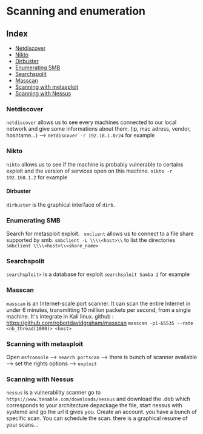 # Scanning and enumeration

## Index 


- [Netdiscover](#Netdiscover)
- [Nikto](#Nikto)
- [Dirbuster](#Dirbuster)
- [Enumerating SMB](#Enumerating-SMB)
- [Searchspolit](#Searchspolit)
- [Masscan](#Masscan)
- [Scanning with metasploit](#Scanning-with-metasploit)
- [Scanning with Nessus](#Scanning-with-Nessus)


### Netdiscover

`netdiscover` allows us to see every machines connected to our local network and give some informations about them. (ip, mac adress, vendor, hosntame...)
--> `netdiscover -r 192.18.1.0/24` for example

### Nikto

`nikto` allows us to see if the machine is probably vulnerable to certains exploit and the version of services open on this machine.
`nikto -r 192.168.1.2` for example

#### Dirbuster

`dirbuster` is the graphical interface of `dirb`.

### Enumerating SMB

Search for metasploit exploit.
` smclient` allows us to connect to a file share supported by smb.
`smbclient -L \\\\<host>\\` to list the directories
`smbclient \\\\<host>\\<share_name>` 


### Searchspolit

`searchsploit>` is a database for exploit
`searchsploit Samba 2` for example


### Masscan

`masscan` is an Internet-scale port scanner. It can scan the entire Internet in under 6 minutes, transmitting 10 million packets per second, from a single machine. It's integrate in Kali linux.
github : https://github.com/robertdavidgraham/masscan 
`masscan -p1-65535 --rate <nb_thread(1000)> <host>`

### Scanning with metasploit

Open `msfconsole` --> `search portscan` --> there is bunch of scanner available --> set the rights options --> `exploit`

### Scanning with Nessus

`nessus` is a vulnerability scanner
go to `https://www.tenable.com/downloads/nessus` and download the .deb which corresponds to your architecture
depackage the file, start nessus with systemd and go the url it gives you. Create an account.
you have a bunch of specific scan. You can schedule the scan.
there is a graphical resume of your scans...



